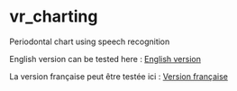 # vr_charting
Periodontal chart using speech recognition

English version can be tested here :
[English version](philippe-bachour.github.io/periodontalchart/en.html)

La version française peut être testée ici :
[Version française](philippe-bachour.github.io/periodontalchart/fr.html)